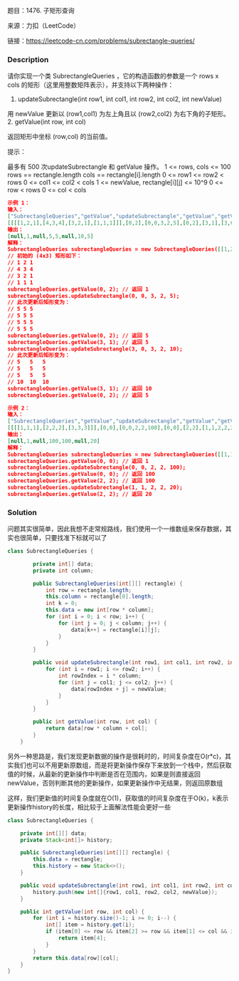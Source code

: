 题目：1476. 子矩形查询

来源：力扣（LeetCode） 

链接：https://leetcode-cn.com/problems/subrectangle-queries/



### Description

请你实现一个类 SubrectangleQueries ，它的构造函数的参数是一个 rows x cols 的矩形（这里用整数矩阵表示），并支持以下两种操作：

1. updateSubrectangle(int row1, int col1, int row2, int col2, int newValue)

用 newValue 更新以 (row1,col1) 为左上角且以 (row2,col2) 为右下角的子矩形。
2. getValue(int row, int col)

返回矩形中坐标 (row,col) 的当前值。

提示：

最多有 500 次updateSubrectangle 和 getValue 操作。
1 <= rows, cols <= 100
rows == rectangle.length
cols == rectangle[i].length
0 <= row1 <= row2 < rows
0 <= col1 <= col2 < cols
1 <= newValue, rectangle[i][j] <= 10^9
0 <= row < rows
0 <= col < cols

```json
示例 1：
输入：
["SubrectangleQueries","getValue","updateSubrectangle","getValue","getValue","updateSubrectangle","getValue","getValue"]
[[[[1,2,1],[4,3,4],[3,2,1],[1,1,1]]],[0,2],[0,0,3,2,5],[0,2],[3,1],[3,0,3,2,10],[3,1],[0,2]]
输出：
[null,1,null,5,5,null,10,5]
解释：
SubrectangleQueries subrectangleQueries = new SubrectangleQueries([[1,2,1],[4,3,4],[3,2,1],[1,1,1]]);  
// 初始的 (4x3) 矩形如下：
// 1 2 1
// 4 3 4
// 3 2 1
// 1 1 1
subrectangleQueries.getValue(0, 2); // 返回 1
subrectangleQueries.updateSubrectangle(0, 0, 3, 2, 5);
// 此次更新后矩形变为：
// 5 5 5
// 5 5 5
// 5 5 5
// 5 5 5 
subrectangleQueries.getValue(0, 2); // 返回 5
subrectangleQueries.getValue(3, 1); // 返回 5
subrectangleQueries.updateSubrectangle(3, 0, 3, 2, 10);
// 此次更新后矩形变为：
// 5   5   5
// 5   5   5
// 5   5   5
// 10  10  10 
subrectangleQueries.getValue(3, 1); // 返回 10
subrectangleQueries.getValue(0, 2); // 返回 5

示例 2：
输入：
["SubrectangleQueries","getValue","updateSubrectangle","getValue","getValue","updateSubrectangle","getValue"]
[[[[1,1,1],[2,2,2],[3,3,3]]],[0,0],[0,0,2,2,100],[0,0],[2,2],[1,1,2,2,20],[2,2]]
输出：
[null,1,null,100,100,null,20]
解释：
SubrectangleQueries subrectangleQueries = new SubrectangleQueries([[1,1,1],[2,2,2],[3,3,3]]);
subrectangleQueries.getValue(0, 0); // 返回 1
subrectangleQueries.updateSubrectangle(0, 0, 2, 2, 100);
subrectangleQueries.getValue(0, 0); // 返回 100
subrectangleQueries.getValue(2, 2); // 返回 100
subrectangleQueries.updateSubrectangle(1, 1, 2, 2, 20);
subrectangleQueries.getValue(2, 2); // 返回 20
```

### Solution

问题其实很简单，因此我想不走常规路线，我们使用一个一维数组来保存数据，其实也很简单，只要找准下标就可以了

```java
class SubrectangleQueries {

        private int[] data;
        private int column;

        public SubrectangleQueries(int[][] rectangle) {
            int row = rectangle.length;
            this.column = rectangle[0].length;
            int k = 0;
            this.data = new int[row * column];
            for (int i = 0; i < row; i++) {
                for (int j = 0; j < column; j++) {
                    data[k++] = rectangle[i][j];
                }
            }
        }

        public void updateSubrectangle(int row1, int col1, int row2, int col2, int newValue) {
            for (int i = row1; i <= row2; i++) {
                int rowIndex = i * column;
                for (int j = col1; j <= col2; j++) {
                    data[rowIndex + j] = newValue;        
                }
            }
        }

        public int getValue(int row, int col) {
            return data[row * column + col];
        }
    }
```

另外一种思路是，我们发现更新数据的操作是很耗时的，时间复杂度在O(r*c)，其实我们也可以不用更新原数组，而是将更新操作保存下来放到一个栈中，然后获取值的时候，从最新的更新操作中判断是否在范围内，如果是则直接返回newValue，否则判断其他的更新操作，如果更新操作中无结果，则返回原数组

这样，我们更新值的时间复杂度就在O(1)，获取值的时间复杂度在于O(k)，k表示更新操作history的长度，相比较于上面解法性能会更好一些

```java
class SubrectangleQueries {

    private int[][] data;
    private Stack<int[]> history;

    public SubrectangleQueries(int[][] rectangle) {
        this.data = rectangle;
        this.history = new Stack<>();
    }

    public void updateSubrectangle(int row1, int col1, int row2, int col2, int newValue) {
        history.push(new int[]{row1, col1, row2, col2, newValue});
    }

    public int getValue(int row, int col) {
        for (int i = history.size()-1; i >= 0; i--) {
            int[] item = history.get(i);
            if (item[0] <= row && item[2] >= row && item[1] <= col && item[3] >= col) {
                return item[4];
            }
        }
        return this.data[row][col];
    }
}
```

